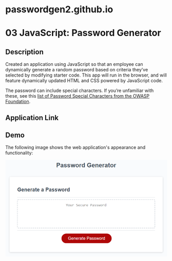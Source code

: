 # passwordgen2.github.io

# 03 JavaScript: Password Generator

## Description

Created an application using JavaScript so that an employee can dynamically generate a random password based on criteria they’ve selected by modifying starter code. This app will run in the browser, and will feature dynamically updated HTML and CSS powered by JavaScript code. 

The password can include special characters. If you’re unfamiliar with these, see this [list of Password Special Characters from the OWASP Foundation](https://www.owasp.org/index.php/Password_special_characters).

## Application Link


## Demo

The following image shows the web application's appearance and functionality:

![password generator demo](./Assets/03-javascript-homework-demo.png)


